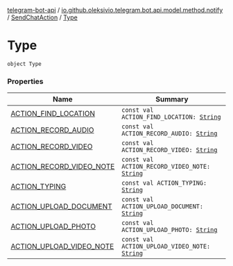 [telegram-bot-api](../../../index.md) / [io.github.oleksivio.telegram.bot.api.model.method.notify](../../index.md) / [SendChatAction](../index.md) / [Type](./index.md)

# Type

`object Type`

### Properties

| Name | Summary |
|---|---|
| [ACTION_FIND_LOCATION](-a-c-t-i-o-n_-f-i-n-d_-l-o-c-a-t-i-o-n.md) | `const val ACTION_FIND_LOCATION: `[`String`](https://kotlinlang.org/api/latest/jvm/stdlib/kotlin/-string/index.html) |
| [ACTION_RECORD_AUDIO](-a-c-t-i-o-n_-r-e-c-o-r-d_-a-u-d-i-o.md) | `const val ACTION_RECORD_AUDIO: `[`String`](https://kotlinlang.org/api/latest/jvm/stdlib/kotlin/-string/index.html) |
| [ACTION_RECORD_VIDEO](-a-c-t-i-o-n_-r-e-c-o-r-d_-v-i-d-e-o.md) | `const val ACTION_RECORD_VIDEO: `[`String`](https://kotlinlang.org/api/latest/jvm/stdlib/kotlin/-string/index.html) |
| [ACTION_RECORD_VIDEO_NOTE](-a-c-t-i-o-n_-r-e-c-o-r-d_-v-i-d-e-o_-n-o-t-e.md) | `const val ACTION_RECORD_VIDEO_NOTE: `[`String`](https://kotlinlang.org/api/latest/jvm/stdlib/kotlin/-string/index.html) |
| [ACTION_TYPING](-a-c-t-i-o-n_-t-y-p-i-n-g.md) | `const val ACTION_TYPING: `[`String`](https://kotlinlang.org/api/latest/jvm/stdlib/kotlin/-string/index.html) |
| [ACTION_UPLOAD_DOCUMENT](-a-c-t-i-o-n_-u-p-l-o-a-d_-d-o-c-u-m-e-n-t.md) | `const val ACTION_UPLOAD_DOCUMENT: `[`String`](https://kotlinlang.org/api/latest/jvm/stdlib/kotlin/-string/index.html) |
| [ACTION_UPLOAD_PHOTO](-a-c-t-i-o-n_-u-p-l-o-a-d_-p-h-o-t-o.md) | `const val ACTION_UPLOAD_PHOTO: `[`String`](https://kotlinlang.org/api/latest/jvm/stdlib/kotlin/-string/index.html) |
| [ACTION_UPLOAD_VIDEO_NOTE](-a-c-t-i-o-n_-u-p-l-o-a-d_-v-i-d-e-o_-n-o-t-e.md) | `const val ACTION_UPLOAD_VIDEO_NOTE: `[`String`](https://kotlinlang.org/api/latest/jvm/stdlib/kotlin/-string/index.html) |
